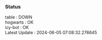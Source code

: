 ### Status


table : DOWN  
hogwarts : OK  
icy-bot : OK  
Latest Update : 2024-06-05 07:08:32.276645
